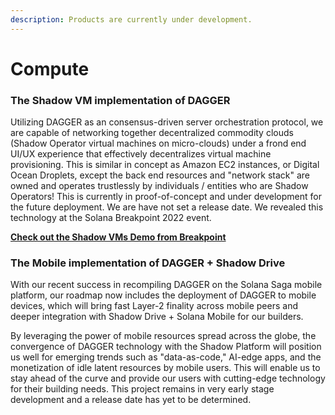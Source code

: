 ```yaml
---
description: Products are currently under development.
---
```


# Compute

### **The Shadow VM implementation of DAGGER**

Utilizing DAGGER as an consensus-driven server orchestration protocol, we are capable of networking together decentralized commodity clouds (Shadow Operator virtual machines on micro-clouds) under a frond end UI/UX experience that effectively decentralizes virtual machine provisioning. This is similar in concept as Amazon EC2 instances, or Digital Ocean Droplets, except the back end resources and "network stack" are owned and operates trustlessly by individuals / entities who are Shadow Operators! This is currently in proof-of-concept and under development for the future deployment. We are have not set a release date. We revealed this technology at the Solana Breakpoint 2022 event.

[**Check out the Shadow VMs Demo from Breakpoint**](compute-services.md)

### **The Mobile implementation of DAGGER + Shadow Drive**

With our recent success in recompiling DAGGER on the Solana Saga mobile platform, our roadmap now includes the deployment of DAGGER to mobile devices, which will bring fast Layer-2 finality across mobile peers and deeper integration with Shadow Drive + Solana Mobile for our builders.

By leveraging the power of mobile resources spread across the globe, the convergence of DAGGER technology with the Shadow Platform will position us well for emerging trends such as "data-as-code," AI-edge apps, and the monetization of idle latent resources by mobile users. This will enable us to stay ahead of the curve and provide our users with cutting-edge technology for their building needs. This project remains in very early stage development and a release date has yet to be determined.
